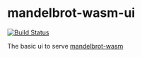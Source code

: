 # mandelbrot-wasm-ui
[![Build Status](https://ci.andrewmellen.org/api/badges/mellena1/mandelbrot-wasm-ui/status.svg)](https://ci.andrewmellen.org/mellena1/mandelbrot-wasm-ui)

The basic ui to serve [mandelbrot-wasm](https://github.com/mellena1/mandelbrot-wasm)
